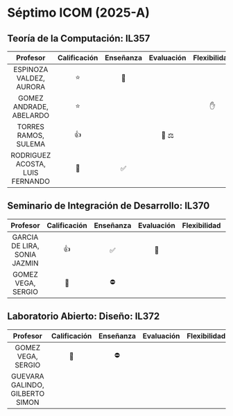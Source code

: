 # Séptimo ICOM (2025-A)

## Teoría de la Computación: IL357

|            Profesor             | Calificación | Enseñanza | Evaluación | Flexibilidad | Personalidad | Modalidad | Asistencia | Rúbrica | Notas | Reseñas                                                                                                                                                                                                                                                                                                                                        |
| :-----------------------------: | :----------: | :-------: | :--------: | :----------: | :----------: | :-------: | :--------: | :------ | :---: | :--------------------------------------------------------------------------------------------------------------------------------------------------------------------------------------------------------------------------------------------------------------------------------------------------------------------------------------------- |
|     ESPINOZA VALDEZ, AURORA     |      ⭐      |    🧠     |            |              |              |           |     📝     |         |       | [1](https://www.misprofesores.com/profesores/Aurora-Espinoza-Valdez_139763) [2](https://www.facebook.com/groups/155476074566297/posts/4079829772130888/) [3](https://www.facebook.com/groups/155476074566297/posts/4085445741569291/) [4](https://www.facebook.com/groups/155476074566297/posts/1528704343910123/?comment_id=1529886527125238) |
|     GOMEZ ANDRADE, ABELARDO     |      ⭐      |           |            |      ✋      |      🥱      |           |            |         |       | [1](https://www.misprofesores.com/profesores/Abelardo-Gomez-Andrade_139781)                                                                                                                                                                                                                                                                    |
|      TORRES RAMOS, SULEMA       |      👍      |           |   👿 ⚖️    |              |      😡      |           |     📝     |         |       | [1](https://www.misprofesores.com/profesores/Sulema-Torres-Ramos_86990) [2](https://www.facebook.com/groups/155476074566297/posts/1528704343910123/) [3](https://www.facebook.com/groups/155476074566297/posts/1528704343910123/?comment_id=1528710363909521)                                                                                  |
| RODRIGUEZ ACOSTA, LUIS FERNANDO |      🤔      |    ✅     |            |              |              |           |     📝     |         |       | [1](https://www.misprofesores.com/profesores/Luis-Fernando-Rodriguez-Acosta_139764) [2](https://www.facebook.com/groups/155476074566297/posts/5705987526181763/?comment_id=5705991009514748) [3](https://www.facebook.com/groups/155476074566297/posts/6943855345728302/?comment_id=6944183555695481)                                          |

## Seminario de Integración de Desarrollo: IL370

|           Profesor           | Calificación | Enseñanza | Evaluación | Flexibilidad | Personalidad | Modalidad | Asistencia | Rúbrica | Notas | Reseñas                                                                                                                                                                                                                          |
| :--------------------------: | :----------: | :-------: | :--------: | :----------: | :----------: | :-------: | :--------: | :------ | :---: | :------------------------------------------------------------------------------------------------------------------------------------------------------------------------------------------------------------------------------- |
| GARCIA DE LIRA, SONIA JAZMIN |      👍      |    ✅     |     💯     |              |      🤙      |           |     📝     |         |       | [1](https://www.facebook.com/groups/155476074566297/posts/7961841497263010/?comment_id=7988362094610950) [2](https://web.facebook.com/groups/155476074566297/posts/7961841497263010/?comment_id=7962096317237528)                |
|      GOMEZ VEGA, SERGIO      |      🤔      |    ⛔     |            |              |      🤙      |           |            |         |       | [1](https://www.misprofesores.com/profesores/Sergio-Gomez-Vega_178840) [2](https://www.facebook.com/groups/155476074566297/posts/6424539047659937/) [3](https://web.facebook.com/groups/155476074566297/posts/7556849631095534/) |

## Laboratorio Abierto: Diseño: IL372

|            Profesor             | Calificación | Enseñanza | Evaluación | Flexibilidad | Personalidad | Modalidad | Asistencia | Rúbrica | Notas | Reseñas                                                                                                                                                                                                                          |
| :-----------------------------: | :----------: | :-------: | :--------: | :----------: | :----------: | :-------: | :--------: | :------ | :---: | :------------------------------------------------------------------------------------------------------------------------------------------------------------------------------------------------------------------------------- |
|       GOMEZ VEGA, SERGIO        |      🤔      |    ⛔     |            |              |      🤙      |           |            |         |       | [1](https://www.misprofesores.com/profesores/Sergio-Gomez-Vega_178840) [2](https://www.facebook.com/groups/155476074566297/posts/6424539047659937/) [3](https://web.facebook.com/groups/155476074566297/posts/7556849631095534/) |
| GUEVARA GALINDO, GILBERTO SIMON |              |           |            |              |              |           |            |         |       | [1](https://web.facebook.com/groups/155476074566297/posts/7625155410931622/)                                                                                                                                                     |
